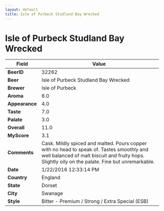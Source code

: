 ```yaml
---
layout: default
title: Isle of Purbeck Studland Bay Wrecked
---
```


# Isle of Purbeck Studland Bay Wrecked

| Field         | Value     |
|---------------|-----------|
| **BeerID** | 32262 |
| **Beer** | Isle of Purbeck Studland Bay Wrecked |
| **Brewer** | Isle of Purbeck |
| **Aroma** | 6.0 |
| **Appearance** | 4.0 |
| **Taste** | 7.0 |
| **Palate** | 3.0 |
| **Overall** | 11.0 |
| **MyScore** | 3.1 |
| **Comments** | Cask. Mildly spiced and malted. Pours copper with no head to speak of. Tastes smoothly and well balanced of malt biscuit and fruity hops. Slightly oily on the palate. Fine but unremarkable. |
| **Date** | 1/22/2016 12:33:14 PM |
| **Country** | England |
| **State** | Dorset |
| **City** | Swanage |
| **Style** | Bitter - Premium / Strong / Extra Special (ESB) |
